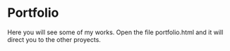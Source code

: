 # Portfolio
Here you will see some of my works.
Open the file portfolio.html and it will direct you to the other proyects.
